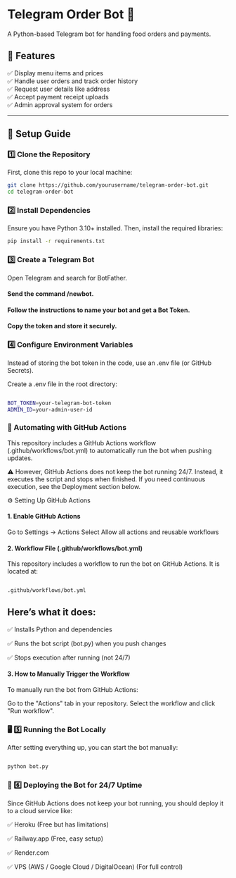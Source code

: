 # Telegram Order Bot 🤖  
A Python-based Telegram bot for handling food orders and payments.  

## 📌 Features  
✅ Display menu items and prices  
✅ Handle user orders and track order history  
✅ Request user details like address  
✅ Accept payment receipt uploads  
✅ Admin approval system for orders  

---

## 🚀 Setup Guide  

### 1️⃣ Clone the Repository  
First, clone this repo to your local machine:  
```bash
git clone https://github.com/yourusername/telegram-order-bot.git
cd telegram-order-bot
```
### 2️⃣ Install Dependencies
Ensure you have Python 3.10+ installed. Then, install the required libraries:

```bash
pip install -r requirements.txt
```
### 3️⃣ Create a Telegram Bot
Open Telegram and search for BotFather.
#### Send the command /newbot.
#### Follow the instructions to name your bot and get a Bot Token.
#### Copy the token and store it securely.

### 4️⃣ Configure Environment Variables
Instead of storing the bot token in the code, use an .env file (or GitHub Secrets).

Create a .env file in the root directory:

```bash

BOT_TOKEN=your-telegram-bot-token
ADMIN_ID=your-admin-user-id
```
### 🤖 Automating with GitHub Actions
This repository includes a GitHub Actions workflow (.github/workflows/bot.yml) to automatically run the bot when pushing updates.

⚠️ However, GitHub Actions does not keep the bot running 24/7. Instead, it executes the script and stops when finished. If you need continuous execution, see the Deployment section below.

⚙️ Setting Up GitHub Actions
#### 1. Enable GitHub Actions
Go to Settings → Actions
Select Allow all actions and reusable workflows
#### 2. Workflow File (.github/workflows/bot.yml)
This repository includes a workflow to run the bot on GitHub Actions. It is located at:

```bash

.github/workflows/bot.yml
```

## Here’s what it does:

✅ Installs Python and dependencies  

✅ Runs the bot script (bot.py) when you push changes 

✅ Stops execution after running (not 24/7) 



#### 3️. How to Manually Trigger the Workflow
To manually run the bot from GitHub Actions:

Go to the "Actions" tab in your repository.
Select the workflow and click "Run workflow".

### 🖥️ 5️⃣ Running the Bot Locally
After setting everything up, you can start the bot manually:

```bash

python bot.py
```
### 🚀 6️⃣ Deploying the Bot for 24/7 Uptime
Since GitHub Actions does not keep your bot running, you should deploy it to a cloud service like:

✅ Heroku (Free but has limitations)

✅ Railway.app (Free, easy setup)

✅ Render.com

✅ VPS (AWS / Google Cloud / DigitalOcean) (For full control)


